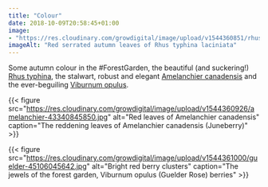 ```yaml
---
title: "Colour"
date: 2018-10-09T20:58:45+01:00
image: 
- "https://res.cloudinary.com/growdigital/image/upload/v1544360851/rhus-31281175558.jpg"
imageAlt: "Red serrated autumn leaves of Rhus typhina laciniata"
---
```


Some autumn colour in the #ForestGarden, the beautiful (and suckering!) [Rhus typhina](https://pfaf.org/user/plant.aspx?latinname=Rhus+typhina), the stalwart, robust and elegant [Amelanchier canadensis](https://pfaf.org/user/plant.aspx?latinname=Amelanchier+canadensis) and the ever-beguiling [Viburnum opulus](https://pfaf.org/user/plant.aspx?latinname=Viburnum+opulus). 

{{< figure src="https://res.cloudinary.com/growdigital/image/upload/v1544360926/amelanchier-43340845850.jpg" alt="Red leaves of Amelanchier canadensis" caption="The reddening leaves of Amelanchier canadensis (Juneberry)" >}}

{{< figure src="https://res.cloudinary.com/growdigital/image/upload/v1544361000/guelder-45106045642.jpg" alt="Bright red berry clusters" caption="The jewels of the forest garden, Viburnum opulus (Guelder Rose) berries" >}}
